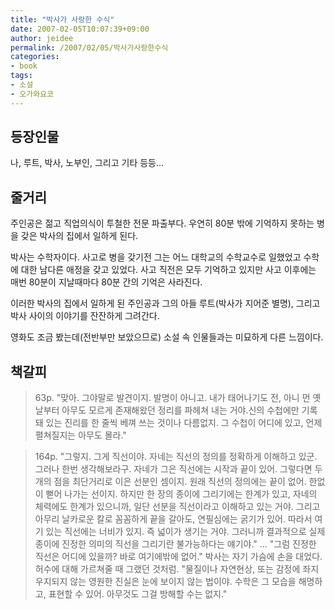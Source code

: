 ```yaml
---
title: "박사가 사랑한 수식"
date: 2007-02-05T10:07:39+09:00
author: jeidee
permalink: /2007/02/05/박사가사랑한수식
categories:
- book
tags:
- 소설
- 오가와요코
---
```


## 등장인물

나, 루트, 박사, 노부인, 그리고 기타 등등...


## 줄거리

 주인공은 젊고 직업의식이 투철한 전문 파출부다. 우연히 80분 밖에 기억하지 못하는 병을 갖은 박사의 집에서 일하게 된다.

 박사는 수학자이다. 사고로 병을 갖기전 그는 어느 대학교의 수학교수로 일했었고 수학에 대한 남다른 애정을 갖고 있었다. 사고 직전은 모두 기억하고 있지만 사고 이후에는 매번 80분이 지날때마다 80분 간의 기억은 사라진다.

 이러한 박사의 집에서 일하게 된 주인공과 그의 아들 루트(박사가 지어준 별명), 그리고 박사 사이의 이야기를 잔잔하게 그려간다.

 영화도 조금 봤는데(전반부만 보았으므로) 소설 속 인물들과는 미묘하게 다른 느낌이다.



## 책갈피

>63p.
"맞아. 그야말로 발견이지. 발명이 아니고. 내가 태어나기도 전, 아니 먼 옛날부터 아무도 모르게 존재해왔던 정리를 파헤쳐 내는 거야.신의 수첩에만 기록돼 있는 진리를 한 줄씩 베껴 쓰는 것이나 다름없지. 그 수첩이 어디에 있고, 언제 펼쳐질지는 아무도 몰라."

>164p.
"그렇지. 그게 직선이야. 자네는 직선의 정의를 정확하게 이해하고 있군. 그러나 한번 생각해보라구. 자네가 그은 직선에는 시작과 끝이 있어. 그렇다면 두 개의 점을 최단거리로 이은 선분인 셈이지. 원래 직선의 정의에는 끝이 없어. 한없이 뻗어 나가는 선이지. 하지만 한 장의 종이에 그리기에는 한계가 있고, 자네의 체력에도 한계가 있으니까, 일단 선분을 직선이라고 이해하고 있는 거야. 그리고 아무리 날카로운 칼로 꼼꼼하게 끝을 갈아도, 연필심에는 굵기가 있어. 따라서 여기 있는 직선에는 너비가 있지. 즉 넓이가 생기는 거야. 그러니까 결과적으로 실제 종이에 진정한 의미의 직선을 그리기란 불가능하다는 얘기야."
...
"그럼 진정한 직선은 어디에 있을까? 바로 여기에밖에 없어."
박사는 자기 가슴에 손을 대었다. 허수에 대해 가르쳐줄 때 그랬던 것처럼.
"물질이나 자연현상, 또는 감정에 좌지우지되지 않는 영원한 진실은 눈에 보이지 않는 법이야. 수학은 그 모습을 해명하고, 표현할 수 있어. 아무것도 그걸 방해할 수는 없지."